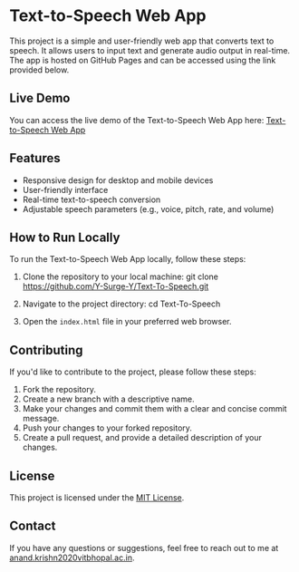 # Text-to-Speech Web App

This project is a simple and user-friendly web app that converts text to speech. It allows users to input text and generate audio output in real-time. The app is hosted on GitHub Pages and can be accessed using the link provided below.

## Live Demo

You can access the live demo of the Text-to-Speech Web App here:
[Text-to-Speech Web App](https://Y-Surge-Y.github.io/Text-To-Speech/)

## Features

- Responsive design for desktop and mobile devices
- User-friendly interface
- Real-time text-to-speech conversion
- Adjustable speech parameters (e.g., voice, pitch, rate, and volume)

## How to Run Locally

To run the Text-to-Speech Web App locally, follow these steps:

1. Clone the repository to your local machine:
git clone https://github.com/Y-Surge-Y/Text-To-Speech.git

2. Navigate to the project directory:
cd Text-To-Speech

3. Open the `index.html` file in your preferred web browser.

## Contributing

If you'd like to contribute to the project, please follow these steps:

1. Fork the repository.
2. Create a new branch with a descriptive name.
3. Make your changes and commit them with a clear and concise commit message.
4. Push your changes to your forked repository.
5. Create a pull request, and provide a detailed description of your changes.

## License

This project is licensed under the [MIT License](LICENSE).

## Contact

If you have any questions or suggestions, feel free to reach out to me at [anand.krishn2020vitbhopal.ac.in](mailto:anand.krishn2020vitbhopal.ac.in).
